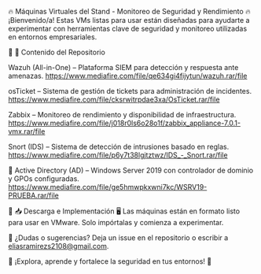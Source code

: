 🔥 Máquinas Virtuales del Stand - Monitoreo de Seguridad y Rendimiento 🔥
¡Bienvenido/a! Estas VMs listas para usar están diseñadas para ayudarte a experimentar con herramientas clave de seguridad y monitoreo utilizadas en entornos empresariales.

🚀 📂 Contenido del Repositorio

Wazuh (All-in-One) – Plataforma SIEM para detección y respuesta ante amenazas.
https://www.mediafire.com/file/qe634gi4fijytun/wazuh.rar/file

osTicket – Sistema de gestión de tickets para administración de incidentes.
https://www.mediafire.com/file/cksrwitrpdae3xa/OsTicket.rar/file

Zabbix – Monitoreo de rendimiento y disponibilidad de infraestructura.
https://www.mediafire.com/file/j018r0ls6o28o1f/zabbix_appliance-7.0.1-vmx.rar/file

Snort (IDS) – Sistema de detección de intrusiones basado en reglas.
https://www.mediafire.com/file/p6y7t38lgjtztwz/IDS_-_Snort.rar/file

🔹 Active Directory (AD) – Windows Server 2019 con controlador de dominio y GPOs configuradas.
https://www.mediafire.com/file/ge5hmwpkxwni7kc/WSRV19-PRUEBA.rar/file

🔗 📥 Descarga e Implementación
🖥️ Las máquinas están en formato listo para usar en VMware. Solo impórtalas y comienza a experimentar.

📩 ¿Dudas o sugerencias? Deja un issue en el repositorio o escribir a eliasramirezs2108@gmail.com.

🔐 ¡Explora, aprende y fortalece la seguridad en tus entornos! 🚀
